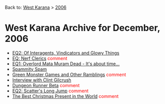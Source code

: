 Back to: [West Karana](/posts/westkarana.md) > [2006](/posts/2006/westkarana.md)
# West Karana Archive for December, 2006

* [EQ2: Of Interagents, Vindicators and Glowy Things](424.md) <span style="color:red;"></span>
* [EQ: Nerf Clerics](425.md) <span style="color:red;">comment</span>
* [EQ1: Overlord Mata Muram Dead - It's about time...](427.md) <span style="color:red;"></span>
* [Spammity Spam](428.md) <span style="color:red;"></span>
* [Green Monster Games and Other Ramblings](430.md) <span style="color:red;">comment</span>
* [Interview with Clint Gilcrush](432.md) <span style="color:red;"></span>
* [Dungeon Runner Beta](439.md) <span style="color:red;">comment</span>
* [EQ2: Scatter's Long Jump](444.md) <span style="color:red;">comment</span>
* [The Best Christmas Present in the World](446.md) <span style="color:red;">comment</span>
